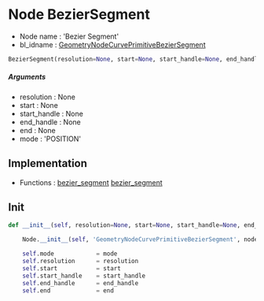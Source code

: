 # Node BezierSegment

- Node name : 'Bezier Segment'
- bl_idname : [GeometryNodeCurvePrimitiveBezierSegment](https://docs.blender.org/api/current/bpy.types.GeometryNodeCurvePrimitiveBezierSegment.html)


``` python
BezierSegment(resolution=None, start=None, start_handle=None, end_handle=None, end=None, mode='POSITION', node_label=None, node_color=None)
```
##### Arguments

- resolution : None
- start : None
- start_handle : None
- end_handle : None
- end : None
- mode : 'POSITION'

## Implementation

- Functions : [bezier_segment](/docs/GeoNodes/GeoNodesTree.md#bezier_segment) [bezier_segment](/docs/GeoNodes/GeoNodesTree.md#bezier_segment)

## Init

``` python
def __init__(self, resolution=None, start=None, start_handle=None, end_handle=None, end=None, mode='POSITION', node_label=None, node_color=None):

    Node.__init__(self, 'GeometryNodeCurvePrimitiveBezierSegment', node_label=node_label, node_color=node_color)

    self.mode            = mode
    self.resolution      = resolution
    self.start           = start
    self.start_handle    = start_handle
    self.end_handle      = end_handle
    self.end             = end
```
